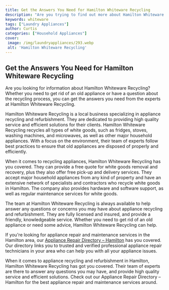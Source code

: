 ```yaml
---
title: Get the Answers You Need for Hamilton Whiteware Recycling
description: "Are you trying to find out more about Hamilton Whiteware Recycling Find out how you can reduce waste by recycling your whiteware in Hamilton in this informative blog post"
keywords: whiteware
tags: ["Laundry Appliances"]
author: Curtis
categories: ["Household Appliances"]
cover: 
 image: /img/laundryappliances/293.webp
 alt: 'Hamilton Whiteware Recycling'
---
```

## Get the Answers You Need for Hamilton Whiteware Recycling
Are you looking for information about Hamilton Whiteware Recycling? Whether you need to get rid of an old appliance or have a question about the recycling process, you can get the answers you need from the experts at Hamilton Whiteware Recycling.

Hamilton Whiteware Recycling is a local business specializing in appliance recycling and refurbishment. They are dedicated to providing high quality service and efficient solutions for their clients. Hamilton Whiteware Recycling recycles all types of white goods, such as fridges, stoves, washing machines, and microwaves, as well as other major household appliances. With a focus on the environment, their team of experts follow best practices to ensure that old appliances are disposed of properly and efficiently.

When it comes to recycling appliances, Hamilton Whiteware Recycling has you covered. They can provide a free quote for white goods removal and recovery, plus they also offer free pick-up and delivery services. They accept major household appliances from any kind of property and have an extensive network of specialists and contractors who recycle white goods in Hamilton. The company also provides hardware and software support, as well as regular maintenance services for white goods.

The team at Hamilton Whiteware Recycling is always available to help answer any questions or concerns you may have about appliance recycling and refurbishment. They are fully licensed and insured, and provide a friendly, knowledgeable service. Whether you need to get rid of an old appliance or need some advice, Hamilton Whiteware Recycling can help.

If you're looking for appliance repair and maintenance services in the Hamilton area, our [Appliance Repair Directory – Hamilton](./pages/appliance-repair-technicians/new-zealand/hamilton) has you covered. Our directory links you to trusted and verified professional appliance repair technicians in your area who can help you with all your appliance issues.

When it comes to appliance recycling and refurbishment in Hamilton, Hamilton Whiteware Recycling has got you covered. Their team of experts are there to answer any questions you may have, and provide high quality service and efficient solutions. Check out our Appliance Repair Directory – Hamilton for the best appliance repair and maintenance services around.
